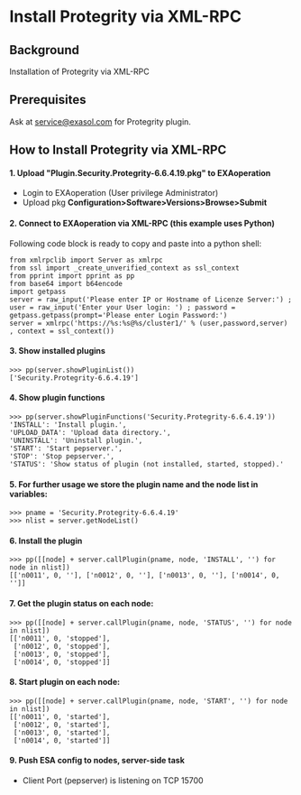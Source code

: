 # Install Protegrity via XML-RPC 
## Background

Installation of Protegrity via XML-RPC 

## Prerequisites

Ask at [service@exasol.com](mailto:service@exasol.com) for Protegrity plugin.

  
## How to Install Protegrity via XML-RPC

#### 1. Upload "Plugin.Security.Protegrity-6.6.4.19.pkg" to EXAoperation

* Login to EXAoperation (User privilege Administrator)
* Upload pkg **Configuration>Software>Versions>Browse>Submit**

#### 2. Connect to EXAoperation via XML-RPC (this example uses Python)

Following code block is ready to copy and paste into a python shell:


```
from xmlrpclib import Server as xmlrpc
from ssl import _create_unverified_context as ssl_context
from pprint import pprint as pp
from base64 import b64encode
import getpass
server = raw_input('Please enter IP or Hostname of Licenze Server:') ; user = raw_input('Enter your User login: ') ; password = getpass.getpass(prompt='Please enter Login Password:')
server = xmlrpc('https://%s:%s@%s/cluster1/' % (user,password,server) , context = ssl_context())
```
#### 3. Show installed plugins


```
>>> pp(server.showPluginList()) 
['Security.Protegrity-6.6.4.19'] 
```
#### 4. Show plugin functions


```
>>> pp(server.showPluginFunctions('Security.Protegrity-6.6.4.19'))
'INSTALL': 'Install plugin.',
'UPLOAD_DATA': 'Upload data directory.',
'UNINSTALL': 'Uninstall plugin.',
'START': 'Start pepserver.',
'STOP': 'Stop pepserver.',
'STATUS': 'Show status of plugin (not installed, started, stopped).'
```
#### 5. For further usage we store the plugin name and the node list in variables:


```
>>> pname = 'Security.Protegrity-6.6.4.19' 
>>> nlist = server.getNodeList() 
```
#### 6. Install the plugin


```
>>> pp([[node] + server.callPlugin(pname, node, 'INSTALL', '') for node in nlist]) 
[['n0011', 0, ''], ['n0012', 0, ''], ['n0013', 0, ''], ['n0014', 0, '']] 
```
#### 7. Get the plugin status on each node:


```
>>> pp([[node] + server.callPlugin(pname, node, 'STATUS', '') for node in nlist])
[['n0011', 0, 'stopped'],
 ['n0012', 0, 'stopped'],
 ['n0013', 0, 'stopped'],
 ['n0014', 0, 'stopped']]
```
#### 8. Start plugin on each node:


```
>>> pp([[node] + server.callPlugin(pname, node, 'START', '') for node in nlist])
[['n0011', 0, 'started'],
 ['n0012', 0, 'started'],
 ['n0013', 0, 'started'],
 ['n0014', 0, 'started']]
```
#### 9. Push ESA config to nodes, server-side task

* Client Port (pepserver) is listening on TCP 15700



